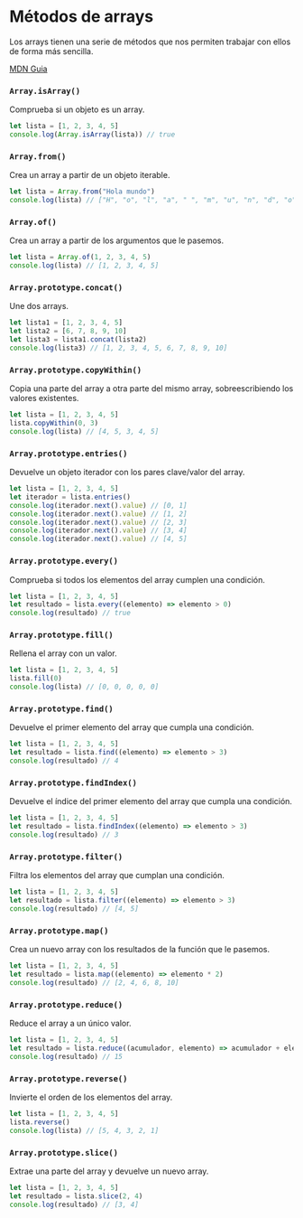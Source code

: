 # Métodos de arrays

Los arrays tienen una serie de métodos que nos permiten trabajar con ellos de forma más sencilla.

[MDN Guia](https://developer.mozilla.org/es/docs/Web/JavaScript/Guide/Indexed_collections#Array_object)

### `Array.isArray()`

Comprueba si un objeto es un array.

```javascript
let lista = [1, 2, 3, 4, 5]
console.log(Array.isArray(lista)) // true
```

### `Array.from()`

Crea un array a partir de un objeto iterable.

```javascript
let lista = Array.from("Hola mundo")
console.log(lista) // ["H", "o", "l", "a", " ", "m", "u", "n", "d", "o"]
```

### `Array.of()`

Crea un array a partir de los argumentos que le pasemos.

```javascript
let lista = Array.of(1, 2, 3, 4, 5)
console.log(lista) // [1, 2, 3, 4, 5]
```

### `Array.prototype.concat()`

Une dos arrays.

```javascript
let lista1 = [1, 2, 3, 4, 5]
let lista2 = [6, 7, 8, 9, 10]
let lista3 = lista1.concat(lista2)
console.log(lista3) // [1, 2, 3, 4, 5, 6, 7, 8, 9, 10]
```

### `Array.prototype.copyWithin()`

Copia una parte del array a otra parte del mismo array, sobreescribiendo los valores existentes.

```javascript
let lista = [1, 2, 3, 4, 5]
lista.copyWithin(0, 3)
console.log(lista) // [4, 5, 3, 4, 5]
```

### `Array.prototype.entries()`

Devuelve un objeto iterador con los pares clave/valor del array.

```javascript
let lista = [1, 2, 3, 4, 5]
let iterador = lista.entries()
console.log(iterador.next().value) // [0, 1]
console.log(iterador.next().value) // [1, 2]
console.log(iterador.next().value) // [2, 3]
console.log(iterador.next().value) // [3, 4]
console.log(iterador.next().value) // [4, 5]
```

### `Array.prototype.every()`

Comprueba si todos los elementos del array cumplen una condición.

```javascript
let lista = [1, 2, 3, 4, 5]
let resultado = lista.every((elemento) => elemento > 0)
console.log(resultado) // true
```

### `Array.prototype.fill()`

Rellena el array con un valor.

```javascript
let lista = [1, 2, 3, 4, 5]
lista.fill(0)
console.log(lista) // [0, 0, 0, 0, 0]
```

### `Array.prototype.find()`

Devuelve el primer elemento del array que cumpla una condición.

```javascript
let lista = [1, 2, 3, 4, 5]
let resultado = lista.find((elemento) => elemento > 3)
console.log(resultado) // 4
```

### `Array.prototype.findIndex()`

Devuelve el índice del primer elemento del array que cumpla una condición.

```javascript
let lista = [1, 2, 3, 4, 5]
let resultado = lista.findIndex((elemento) => elemento > 3)
console.log(resultado) // 3
```
### `Array.prototype.filter()`

Filtra los elementos del array que cumplan una condición.

```javascript
let lista = [1, 2, 3, 4, 5]
let resultado = lista.filter((elemento) => elemento > 3)
console.log(resultado) // [4, 5]
```

### `Array.prototype.map()`

Crea un nuevo array con los resultados de la función que le pasemos.

```javascript
let lista = [1, 2, 3, 4, 5]
let resultado = lista.map((elemento) => elemento * 2)
console.log(resultado) // [2, 4, 6, 8, 10]
```

### `Array.prototype.reduce()`

Reduce el array a un único valor.

```javascript
let lista = [1, 2, 3, 4, 5]
let resultado = lista.reduce((acumulador, elemento) => acumulador + elemento)
console.log(resultado) // 15
```

### `Array.prototype.reverse()`

Invierte el orden de los elementos del array.

```javascript
let lista = [1, 2, 3, 4, 5]
lista.reverse()
console.log(lista) // [5, 4, 3, 2, 1]
```

### `Array.prototype.slice()`

Extrae una parte del array y devuelve un nuevo array.

```javascript
let lista = [1, 2, 3, 4, 5]
let resultado = lista.slice(2, 4)
console.log(resultado) // [3, 4]
```